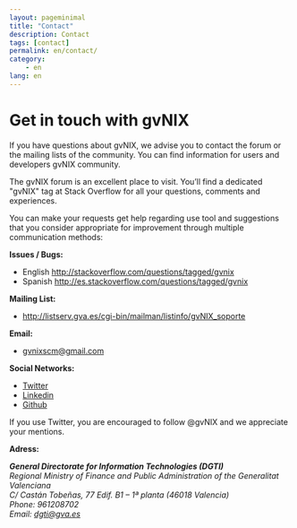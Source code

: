 ```yaml
---
layout: pageminimal
title: "Contact"
description: Contact
tags: [contact]
permalink: en/contact/
category:
    - en
lang: en
---
```


# Get in touch with gvNIX

If you have questions about gvNIX, we advise you to contact the forum or
the mailing lists of the community. You can find information for users and
developers gvNIX community.

The gvNIX forum is an excellent place to visit. You’ll find a dedicated
"gvNIX" tag at Stack Overflow for all your questions, comments and experiences.

You can make your requests get help regarding use tool and suggestions that you
consider appropriate for improvement through multiple communication methods:

**Issues / Bugs:**

- English <http://stackoverflow.com/questions/tagged/gvnix>
- Spanish <http://es.stackoverflow.com/questions/tagged/gvnix>

**Mailing List:**

- <http://listserv.gva.es/cgi-bin/mailman/listinfo/gvNIX_soporte>

**Email:**

-   <a href="mailto:gvnixscm@gmail.com">gvnixscm@gmail.com</a>

**Social Networks:**

-   [Twitter][]
-   [Linkedin][]
-   [Github][]

  [Twitter]: http://twitter.com/gvNIX
  [Linkedin]: http://www.linkedin.com/groups/gvNIX-3878961
  [Github]: https://github.com/gvSIGAssociation/gvnix

If you use Twitter, you are encouraged to follow @gvNIX and we appreciate your mentions.

**Adress:**

<address>
  <strong>General Directorate for Information Technologies (DGTI)</strong><br>
  Regional Ministry of Finance and Public Administration of the Generalitat Valenciana<br>
  C/ Castán Tobeñas, 77 Edif. B1 – 1ª planta (46018 Valencia)<br>
  Phone: 961208702 <br>
  Email: <a href="mailto:dgti@gva.es">dgti@gva.es</a>
</address>


